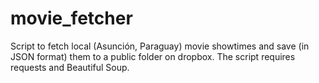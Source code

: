 movie_fetcher
=============

Script to fetch local (Asunción, Paraguay) movie showtimes and save (in JSON format) them to a public folder on dropbox. The script requires requests and Beautiful Soup.

